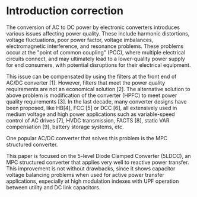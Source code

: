 # Introduction correction

The conversion of AC to DC power by electronic converters introduces various issues affecting power quality. These include harmonic distortions, voltage fluctuations, poor power factor, voltage imbalances, electromagnetic interference, and resonance problems. These problems occur at the "point of common coupling" (PCC), where multiple electrical circuits connect, and may ultimately lead to a lower-quality power supply for end consumers, with potential disruptions for their electrical equipment.

This issue can be compensated by using the filters at the front end of AC/DC converter [1]. However, filters that meet the power quality requirements are not an economical solution [2]. The alternative solution to above problem is modification of the converter (HPFC) to meet power quality requirements [3]. In the last decade, many converter designs have been proposed, like HB[4], FCC [5] or DCC [6], all extensively used in medium voltage and high power applications such as variable-speed control of AC drives [7], HVDC transmission, FACTS [8], static VAR compensation [9], battery storage systems, etc. 

One popular AC/DC converter that solves this problem is the MPC structured converter.

This paper is focused on the 5-level Diode Clamped Converter (5LDCC), an MPC structured converter that applies very well to reactive power transfer. This improvement is not without drawbacks, since it shows capacitor voltage balancing problems when used for active power transfer applications, especially at high modulation indexes with UPF operation between utility and DC link capacitors.


 
